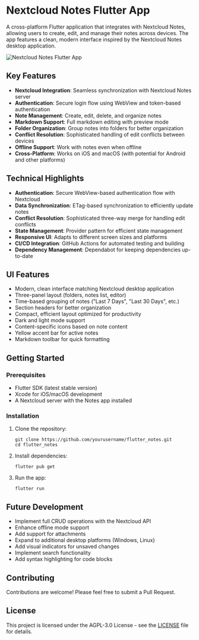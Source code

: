 # Nextcloud Notes Flutter App

A cross-platform Flutter application that integrates with Nextcloud Notes, allowing users to create, edit, and manage their notes across devices. The app features a clean, modern interface inspired by the Nextcloud Notes desktop application.

![Nextcloud Notes Flutter App](screenshots/app_screenshot.png)

## Key Features

- **Nextcloud Integration**: Seamless synchronization with Nextcloud Notes server
- **Authentication**: Secure login flow using WebView and token-based authentication
- **Note Management**: Create, edit, delete, and organize notes
- **Markdown Support**: Full markdown editing with preview mode
- **Folder Organization**: Group notes into folders for better organization
- **Conflict Resolution**: Sophisticated handling of edit conflicts between devices
- **Offline Support**: Work with notes even when offline
- **Cross-Platform**: Works on iOS and macOS (with potential for Android and other platforms)

## Technical Highlights

- **Authentication**: Secure WebView-based authentication flow with Nextcloud
- **Data Synchronization**: ETag-based synchronization to efficiently update notes
- **Conflict Resolution**: Sophisticated three-way merge for handling edit conflicts
- **State Management**: Provider pattern for efficient state management
- **Responsive UI**: Adapts to different screen sizes and platforms
- **CI/CD Integration**: GitHub Actions for automated testing and building
- **Dependency Management**: Dependabot for keeping dependencies up-to-date

## UI Features

- Modern, clean interface matching Nextcloud desktop application
- Three-panel layout (folders, notes list, editor)
- Time-based grouping of notes ("Last 7 Days", "Last 30 Days", etc.)
- Section headers for better organization
- Compact, efficient layout optimized for productivity
- Dark and light mode support
- Content-specific icons based on note content
- Yellow accent bar for active notes
- Markdown toolbar for quick formatting

## Getting Started

### Prerequisites

- Flutter SDK (latest stable version)
- Xcode for iOS/macOS development
- A Nextcloud server with the Notes app installed

### Installation

1. Clone the repository:
   ```
   git clone https://github.com/yourusername/flutter_notes.git
   cd flutter_notes
   ```

2. Install dependencies:
   ```
   flutter pub get
   ```

3. Run the app:
   ```
   flutter run
   ```

## Future Development

- Implement full CRUD operations with the Nextcloud API
- Enhance offline mode support
- Add support for attachments
- Expand to additional desktop platforms (Windows, Linux)
- Add visual indicators for unsaved changes
- Implement search functionality
- Add syntax highlighting for code blocks

## Contributing

Contributions are welcome! Please feel free to submit a Pull Request.

## License

This project is licensed under the AGPL-3.0 License - see the [LICENSE](LICENSE) file for details.
